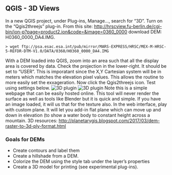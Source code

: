 ## QGIS - 3D Views
In a new QGIS project, under Plug-ins, Manage…, search for “3D”. Turn on the “Qgis2threejs” plug-in. From this site: http://hrscview.fu-berlin.de/cgi-bin/ion-p?page=product2.ion&code=&image=0360_0000 download DEM: H0360_0000_DA4.IMG.
```
> wget ftp://psa.esac.esa.int/pub/mirror/MARS-EXPRESS/HRSC/MEX-M-HRSC-5-REFDR-DTM-V1.0/DATA/0360/H0360_0000_DA4.IMG
```
With a DEM loaded into QGIS, zoom into an area such that all the display area is covered by data. Check the projection in the lower-right. It should be set to “USER”. This is imporatant since the X,Y Cartesian system will be in meters which matches the elevation pixel values. This allows the routine to more easily set the exxageration. Now click the Qgis2threejs icon. Test using settings below.
![3D plugin](/images/3dview1.jpg)
![3D plugin](/images/3dview2.jpg)
Note this is a simple webpage that can be easily hosted online. This tool will never render the surface as well as tools like Blender but it is quick and simple. If you have an image loaded, it will us that for the texture also. In the web interface, play with custom plane. It will let you add-in flat plane which can move up and down in elevation (to show a water body to constant height across a mountain.
3D resources: http://planetarygis.blogspot.com/2017/03/dem-raster-to-3d-ply-format.html
### Goals for DEMs
* Create contours and label them
* Create a hillshade from a DEM.
* Colorize the DEM using the style tab under the layer’s properties
* Create a 3D model for printing (see experimental plug-ins).
